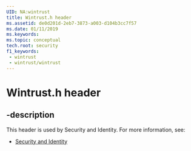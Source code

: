 ```yaml
---
UID: NA:wintrust
title: Wintrust.h header
ms.assetid: de0d201d-2eb7-3873-a003-d104b3cc7f57
ms.date: 01/11/2019
ms.keywords: 
ms.topic: conceptual
tech.root: security
f1_keywords:
 - wintrust
 - wintrust/wintrust
---
```


# Wintrust.h header


## -description

This header is used by Security and Identity. For more information, see:

- [Security and Identity](../_security/index.md)


